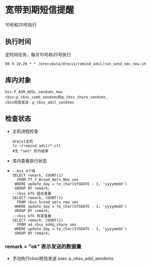 # 宽带到期短信提醒

10号和20号执行

## 执行时间

定时间任务，每月10号和20号执行

```
00 9 10,20 * * /drecvdata/drecv1/remind_adsl/run_send_sms_new.sh
```

## 库内对象

```
bss:P_ASM_ADSL_sendsms_new
cbss:p_cbss_comb_sendsms和p_cbss_share_sendsms,
cbss短信发送：p_cbss_adsl_sendsms
```

## 检查状态

* 主机进程检查

  ```
  drecv1主机
  ls ~/remind_adsl/*.ctl
  #无 *sms* 的为结束
  ```

* 库内查看执行状态

* ```
  --bss 4个域
  SELECT remark, COUNT(1)
    FROM Tf_f_Broad_Warn_New_sms
   WHERE update_day = to_char(SYSDATE - 1, 'yyyymmdd')
   GROUP BY remark;
  --cbss kfk 组合查看
  SELECT remark, COUNT(1)
    FROM cbss_broad_warn_new_sms
   WHERE update_day = to_char(SYSDATE - 1, 'yyyymmdd')
   GROUP BY remark;
  --cbss kfk 共享查看
  SELECT remark, COUNT(1)
    FROM ad_cbss_kddq_share_sms
   WHERE update_day = to_char(SYSDATE - 1, 'yyyymmdd')
   GROUP BY remark;
  ```
### remark = "ok" 表示发送的数据量


* 手动执行cbss短信发送
     exec p\_cbss\_adsl\_sendsms



